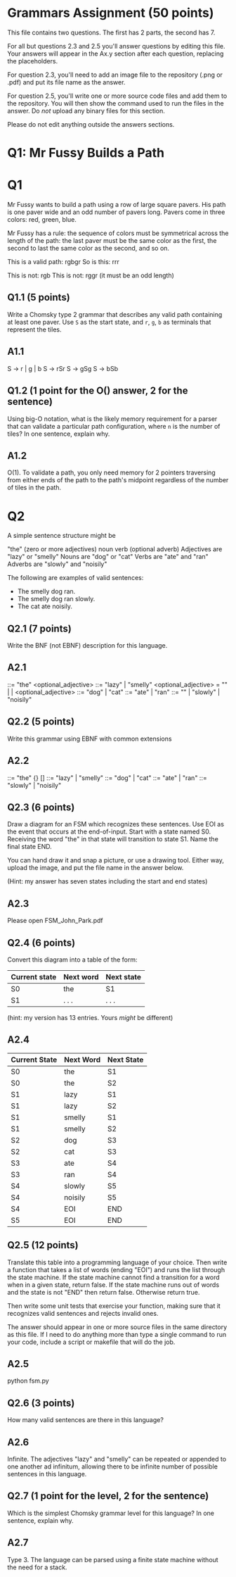 # Grammars Assignment (50 points)

This file contains two questions. The first has 2 parts, the second has 7.

For all but questions 2.3 and 2.5 you'll answer questions by editing this file.
Your answers will appear in the Ax.y section after each question, replacing the
placeholders.

For question 2.3, you'll need to add an image file to the repository (.png or
.pdf) and put its file name as the answer.

For question 2.5, you'll write one or more source code files and add them to the
repository. You will then show the command used to run the files in the answer.
Do _not_ upload any binary files for this section.

Please do not edit anything outside the answers sections.


# Q1: Mr Fussy Builds a Path

# Q1

Mr Fussy wants to build a path using a row of large square pavers. His path is
one paver wide and an odd number of pavers long. Pavers come in three colors:
red, green, blue.

Mr Fussy has a rule: the sequence of colors must be symmetrical across the
length of the path: the last paver must be the same color as the first, the
second to last the same color as the second, and so on.

This is a valid path:  rgbgr
So is this: rrr

This is not: rgb
This is not: rggr    (it must be an odd length)

## Q1.1  (5 points)

Write a Chomsky type 2 grammar that describes any valid path containing at
least one paver. Use `S` as the start state, and `r`, `g`, `b` as terminals that
represent the tiles.

## A1.1

S -> r | g | b
S -> rSr
S -> gSg
S -> bSb

## Q1.2  (1 point for the O() answer, 2 for the sentence)

Using big-O notation, what is the likely memory requirement for a parser that
can validate a particular path configuration, where `n` is the number of tiles?
In one sentence, explain why.

## A1.2

O(1). To validate a path, you only need memory for 2 pointers traversing from either ends of the path to the path's midpoint regardless of the number of tiles in the path.


# Q2

A simple sentence structure might be

"the" (zero or more adjectives) noun verb (optional adverb)
Adjectives are "lazy" or "smelly"
Nouns are "dog" or "cat"
Verbs are "ate" and "ran"
Adverbs are "slowly" and "noisily"

The following are examples of valid sentences:

* The smelly dog ran.
* The smelly dog ran slowly.
* The cat ate noisily.

## Q2.1 (7 points)

Write the BNF (not EBNF) description for this language.

## A2.1

<sentence> ::=  "the" <optional_adjective> <noun> <verb> <adverb>
<adjective> ::= "lazy" | "smelly"
<optional_adjective> = "" | <adjective> | <adjective> <optional_adjective>
<noun> ::= "dog" | "cat"
<verb> ::= "ate" | "ran"
<adverb> ::= "" | "slowly" | "noisily"


## Q2.2 (5 points)

Write this grammar using EBNF with common extensions

## A2.2

<sentence> ::=  "the" {<adjective>} <noun> <verb> [<adverb>]
<adjective> ::= "lazy" | "smelly"
<noun> ::= "dog" | "cat"
<verb> ::= "ate" | "ran"
<adverb> ::= "slowly" | "noisily"


## Q2.3 (6 points)

  Draw a diagram for an FSM which recognizes these sentences. Use EOI as the
  event that occurs at the end-of-input. Start with a state named S0. Receiving
  the word "the" in that state will transition to state S1. Name the final state
  END.

  You can hand draw it and snap a picture, or use a drawing tool. Either way,
  upload the image, and put the file name in the answer below.

  (Hint: my answer has seven states including the start and end states)


## A2.3

Please open FSM_John_Park.pdf


## Q2.4 (6 points)

Convert this diagram into a table of the form:

Current state | Next word | Next state
--------------|-----------|-----------
    S0        |    the    |     S1
    S1        |   . . .   |   . . .

(hint: my version has 13 entries. Yours _might_ be different)

## A2.4

Current State | Next Word | Next State
--------------|-----------|--------------
S0            | the       | S1
S0            | the       | S2
S1            | lazy      | S1
S1            | lazy      | S2
S1            | smelly    | S1
S1            | smelly    | S2
S2            | dog       | S3 
S2            | cat       | S3
S3            | ate       | S4
S3            | ran       | S4
S4            | slowly    | S5
S4            | noisily   | S5
S4            | EOI       | END
S5            | EOI       | END


## Q2.5 (12 points)

Translate this table into a programming language of your choice. Then write a
function that takes a list of words (ending "EOI") and runs the list through the
state machine. If the state machine cannot find a transition for a word when in
a given state, return false. If the state machine runs out of words and the
state is not "END" then return false. Otherwise return true.

Then write some unit tests that exercise your function, making sure that it
recognizes valid sentences and rejects invalid ones.

The answer should appear in one or more source files in the same directory as
this file. If I need to do anything more than type a single command to run your
code, include a script or makefile that will do the job.

## A2.5

python fsm.py


## Q2.6 (3 points)

How many valid sentences are there in this language?

## A2.6

Infinite. The adjectives "lazy" and "smelly" can be repeated or appended to one another ad infinitum, allowing there to be infinite number of possible sentences in this language.


## Q2.7 (1 point for the level, 2 for the sentence)

Which is the simplest Chomsky grammar level for this language? In one sentence,
explain why.

## A2.7

Type 3. The language can be parsed using a finite state machine without the need for a stack.
